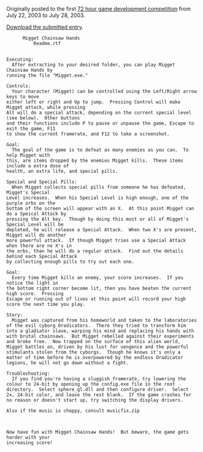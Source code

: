 Originally posted to the first [72 hour game development competition](https://github.com/featherless/72hourgdc)
from July 22, 2003 to July 28, 2003.

[Download the submitted entry](archive/submission.zip).

          Migget Chainsaw Hands
              Readme.rtf


    Executing:
      After extracting to your desired folder, you can play Migget Chainsaw Hands by
    running the file "Migget.exe."

    Controls:
      Your character (Migget) can be controlled using the Left/Right arrow keys to move
    either left or right and Up to jump.  Pressing Control will make Migget attack, while pressing
    Alt will do a special attack, depending on the current special level (see below).  Other buttons
    and their functions include P to pause or unpause the game, Escape to exit the game, F11 
    to show the current framerate, and F12 to take a screenshot.
     
    Goal:
      The goal of the game is to defeat as many enemies as you can.  To help Migget with
    this, are items dropped by the enemies Migget kills.  These items include a extra dose of 
    health, an extra life, and special pills.

    Special and Special Pills:
      When Migget collects special pills from someone he has defeated, Migget's Special
    Level increases.  When his Special Level is high enough, one of the purple orbs on the 
    bottom of the screen will appear with an X.  At this point Migget can do a Speical Attack by
    pressing the Alt key.  Though by doing this most or all of Migget's Special Level will be 
    depleted, he will release a Special Attack.  When two X's are present, Migget will do another
    more powerful attack.  If though Migget tries use a Special Attack when there are no X's in 
    the orbs, than he will do a regular attack.  Find out the details behind each Special Attack 
    by collecting enough pills to try out each one.

    Goal:
      Every time Migget kills an enemy, your score increases.  If you notice the light in
    the bottom right corner become lit, then you have beaten the current high score.  Pressing
    Escape or running out of lives at this point will record your high score the next time you play.

    Story:
      Migget was captured from his homeworld and taken to the laboratories of the evil cyborg Oradicators.  There they tried to transform him into a gladiator slave, warping his mind and replacing his hands with with brutal chainsaws.  But Migget rebelled against their experiments and broke free.  Now trapped on the surface of this alien world, Migget battles on, driven by his lust for vengence and the powerful stimulants stolen from the cyborgs.  Though he knows it's only a matter of time before he is overpowered by the endless Oradicator legions, he will not go down without a fight.

    Troubleshooting:
      If you find you're having a sluggish framerate, try lowering the colour to 24-bit by opening up the config.exe file in the root directory.  Select sphere_gl.dll and then configure driver.  Select 2x, 24-bit color, and leave the rest blank.  If the game crashes for no reason or doesn't start up, try switching the display drivers.

    Also if the music is choppy, consult musicfix.zip



    Now have fun with Migget Chainsaw Hands!  But beware, the game gets harder with your 
    increasing score!
